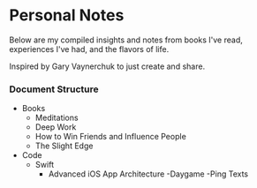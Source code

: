 # Personal Notes

Below are my compiled insights and notes from books I've read, experiences I've had, and the flavors of life.



Inspired by Gary Vaynerchuk to just create and share.



### Document Structure

- Books
  - Meditations
  - Deep Work
  - How to Win Friends and Influence People
  - The Slight Edge
- Code
  - Swift
    - Advanced iOS App Architecture
-Daygame
  -Ping Texts
